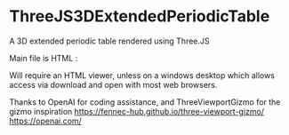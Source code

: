 # ThreeJS3DExtendedPeriodicTable
A 3D extended periodic table rendered using Three.JS

Main file is HTML : 

Will require an HTML viewer, unless on a windows desktop which allows access via download and open with most web browsers.

Thanks to OpenAI for coding assistance, and ThreeViewportGizmo for the gizmo inspiration
https://fennec-hub.github.io/three-viewport-gizmo/
https://openai.com/
